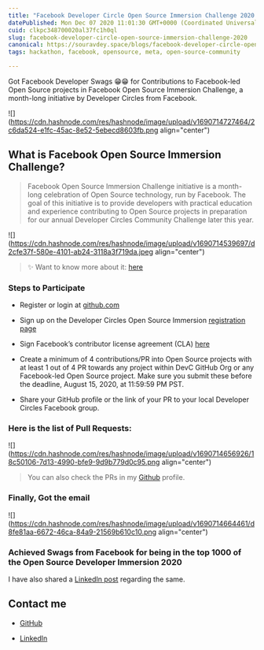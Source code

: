 ```yaml
---
title: "Facebook Developer Circle Open Source Immersion Challenge 2020 ✨"
datePublished: Mon Dec 07 2020 11:01:30 GMT+0000 (Coordinated Universal Time)
cuid: clkpc348700020al37fc1h0ql
slug: facebook-developer-circle-open-source-immersion-challenge-2020
canonical: https://souravdey.space/blogs/facebook-developer-circle-open-source-immersion-challenge-2020
tags: hackathon, facebook, opensource, meta, open-source-community

---
```


Got Facebook Developer Swags 😁😁 for Contributions to Facebook-led Open Source projects in Facebook Open Source Immersion Challenge, a month-long initiative by Developer Circles from Facebook.

![](https://cdn.hashnode.com/res/hashnode/image/upload/v1690714727464/2c6da524-e1fc-45ac-8e52-5ebecd8603fb.png align="center")

## What is Facebook Open Source Immersion Challenge?

> Facebook Open Source Immersion Challenge initiative is a month-long celebration of Open Source technology, run by Facebook. The goal of this initiative is to provide developers with practical education and experience contributing to Open Source projects in preparation for our annual Developer Circles Community Challenge later this year.

![](https://cdn.hashnode.com/res/hashnode/image/upload/v1690714539697/d2cfe37f-580e-4101-ab24-3118a3f719da.jpeg align="center")

> ✨ Want to know more about it: [here](https://developers.facebook.com/developercircles/open-source-immersion/)

### Steps to Participate

* Register or login at [github.com](https://github.com)
    
* Sign up on the Developer Circles Open Source Immersion [registration page](https://www.facebook.com/help/contact/557546521476284)
    
* Sign Facebook’s contributor license agreement (CLA) [here](https://code.facebook.com/cla/)
    
* Create a minimum of 4 contributions/PR into Open Source projects with at least 1 out of 4 PR towards any project within DevC GitHub Org or any Facebook-led Open Source project. Make sure you submit these before the deadline, August 15, 2020, at 11:59:59 PM PST.
    
* Share your GitHub profile or the link of your PR to your local Developer Circles Facebook group.
    

### Here is the list of Pull Requests:

![](https://cdn.hashnode.com/res/hashnode/image/upload/v1690714656926/18c50106-7d13-4990-bfe9-9d9b779d0c95.png align="center")

> You can also check the PRs in my [Github](https://github.com/Souravdey777/) profile.

### Finally, Got the email

![](https://cdn.hashnode.com/res/hashnode/image/upload/v1690714664461/d8fe81aa-6672-46ca-84a9-21569b610c10.png align="center")

### Achieved Swags from Facebook for being in the top 1000 of the Open Source Developer Immersion 2020

I have also shared a [LinkedIn post]((https://www.linkedin.com/posts/souravdey777_facebook-developercircles-opensource-activity-6753374179309039616-tUnQ?utm_source=share&utm_medium=member_desktop)) regarding the same.

## Contact me

* [GitHub](https://github.com/Souravdey777/)
    
* [LinkedIn](https://www.linkedin.com/in/souravdey777)
